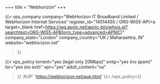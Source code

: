 +++
title = "Webhorizon"
+++

{{< vps_company
company="WebHorizon IT Broadband Limited / WebHorizon Internet Services"
register_id="14514455 / ORG-WIS5-AP(<a target=_blank href=https://wq.apnic.net/apnic-bin/whois.pl?searchtext=ORG-WIS5-AP&form_type=advanced>APNIC</a>)"
company_state="London"
company_country="UK / Maharashtra, IN"
website="webhorizon.net"
>}}

{{< vps_policy
torrent="yes (legal only 20Mbps)"
smtp="yes (no spam)"
tor="yes (no exit)"
vpn="yes"
adult_content="no"
>}}
'AUP' 'https://webhorizon.net/aup.html'
{{< /vps_policy>}}
